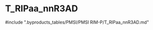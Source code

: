 # T_RIPaa_nnR3AD

<!-- ATTENTION : Ne pas supprimer ou modifier la ligne ci-dessous -->
#include ".byproducts_tables/PMSI/PMSI RIM-P/T_RIPaa_nnR3AD.md"
<!-- ATTENTION : Ne pas supprimer ou modifier la ligne ci-dessus -->
